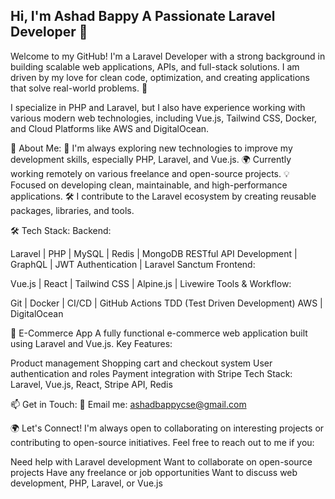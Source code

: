 ## Hi, I'm Ashad Bappy A Passionate Laravel Developer 👋

Welcome to my GitHub! I'm a Laravel Developer with a strong background in building scalable web applications, APIs, and full-stack solutions. I am driven by my love for clean code, optimization, and creating applications that solve real-world problems. 🚀

I specialize in PHP and Laravel, but I also have experience working with various modern web technologies, including Vue.js, Tailwind CSS, Docker, and Cloud Platforms like AWS and DigitalOcean.

🌱 About Me:
🔧 I'm always exploring new technologies to improve my development skills, especially PHP, Laravel, and Vue.js.
🌍 Currently working remotely on various freelance and open-source projects.
💡 Focused on developing clean, maintainable, and high-performance applications.
🛠️ I contribute to the Laravel ecosystem by creating reusable packages, libraries, and tools.

🛠️ Tech Stack:
Backend:

Laravel | PHP | MySQL | Redis | MongoDB
RESTful API Development | GraphQL | JWT Authentication | Laravel Sanctum
Frontend:

Vue.js | React | Tailwind CSS | Alpine.js | Livewire
Tools & Workflow:

Git | Docker | CI/CD | GitHub Actions
TDD (Test Driven Development) 
AWS | DigitalOcean 

🛒 E-Commerce App
A fully functional e-commerce web application built using Laravel and Vue.js.
Key Features:

Product management
Shopping cart and checkout system
User authentication and roles
Payment integration with Stripe
Tech Stack: Laravel, Vue.js, React, Stripe API, Redis


📫 Get in Touch:
📧 Email me: ashadbappycse@gmail.com

🌍 Let's Connect!
I'm always open to collaborating on interesting projects or contributing to open-source initiatives. Feel free to reach out to me if you:

Need help with Laravel development
Want to collaborate on open-source projects
Have any freelance or job opportunities
Want to discuss web development, PHP, Laravel, or Vue.js

